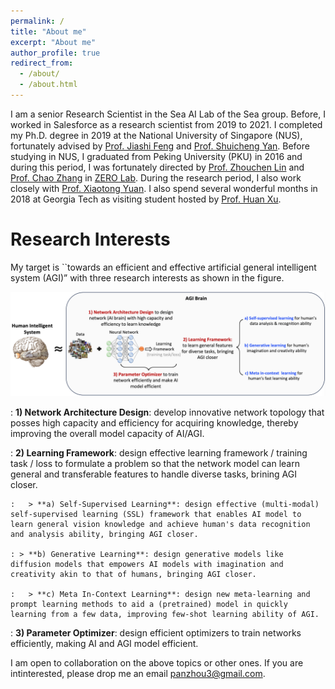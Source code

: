 ```yaml
---
permalink: /
title: "About me"
excerpt: "About me"
author_profile: true
redirect_from: 
  - /about/
  - /about.html
---
```



I am a senior Research Scientist in the Sea AI Lab of the Sea group. Before, I worked in Salesforce as a research scientist from 2019 to 2021.  I completed my Ph.D. degree in 2019 at the National University of Singapore (NUS), fortunately advised by <a href="https://sites.google.com/site/jshfeng/">Prof. Jiashi Feng</a> and <a href="https://www.ece.nus.edu.sg/stfpage/eleyans/"> Prof. Shuicheng Yan</a>. Before studying in NUS, I graduated from Peking University (PKU) in 2016 and during this period, I was fortunately directed by <a href="http://www.cis.pku.edu.cn/faculty/vision/zlin/zlin.htm"> Prof. Zhouchen Lin</a> and <a href="http://www.cis.pku.edu.cn/faculty/vision/zhangchao/zhangchao.htm"> Prof. Chao Zhang</a> in <a href="https://zero-lab-pku.github.io/"> ZERO Lab</a>. During the research period, I also work closely with <a href="https://sites.google.com/site/xtyuan1980/"> Prof. Xiaotong Yuan</a>. I also spend several wonderful months in 2018 at Georgia Tech as visiting student hosted by <a href="https://sites.gatech.edu/huan-xu/"> Prof. Huan Xu</a>. 
			


Research Interests
======
My target is ``towards an efficient and effective artificial general intelligent system (AGI)” with three research interests as shown in the figure.

![Editing a markdown file for a talk](/images/research.png)


: **1)	Network Architecture Design**: develop innovative network topology that posses high capacity and efficiency for acquiring knowledge, thereby improving the overall model capacity of AI/AGI.

: **2)	Learning Framework**: design effective learning framework / training task / loss to formulate a problem so that the network model can learn general and transferable features to handle diverse tasks, brining AGI closer. 

    :	> **a) Self-Supervised Learning**: design effective (multi-modal) self-supervised learning (SSL) framework that enables AI model to learn general vision knowledge and achieve human's data recognition and analysis ability, bringing AGI closer.

    : >	**b) Generative Learning**: design generative models like diffusion models that empowers AI models with imagination and creativity akin to that of humans, bringing AGI closer. 

    :	> **c) Meta In-Context Learning**: design new meta-learning and prompt learning methods to aid a (pretrained) model in quickly learning from a few data, improving few-shot learning ability of AGI. 

: **3)	Parameter Optimizer**: design efficient optimizers to train networks efficiently, making AI and AGI model efficient.

I am open to collaboration on the above topics or other ones. If you are intinterested, please drop me an email panzhou3@gmail.com. 
